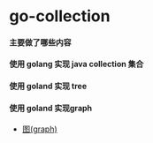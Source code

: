 # go-collection

#### 主要做了哪些内容

#### 使用 golang 实现 java collection 集合

#### 使用 goland 实现 tree

#### 使用 goland 实现graph

* [图(graph)](https://github.com/ClareChu/go-collection/tree/master/src/graph)